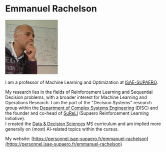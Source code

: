 # Emmanuel Rachelson

![Photo](img/erachelson.jpg)

I am a professor of Machine Learning and Optimization at [ISAE-SUPAERO](https://www.isae-supaero.fr).

My research lies in the fields of Reinforcement Learning and Sequential Decision problems, with a broader interest for Machine Learning and Operations Research. I am the part of the "Decision Systems" research group within the [Department of Complex Systems Engineering](https://www.isae-supaero.fr/en/research/departments/department-of-complex-systems-engineering-disc-94/department-of-complex-systems-engineering-disc/) (DISC) and the founder and co-head of [SuReLI](https://SuReLI.github.io) (Supaero Reinforcement Learning Initiative).  
I created the [Data & Decision Sciences](https://SupaeroDataScience.github.io) MS curriculum and am implied more generally on (most) AI-related topics within the cursus.  

My website: [https://personnel.isae-supaero.fr/emmanuel-rachelson](https://personnel.isae-supaero.fr/emmanuel-rachelson)
